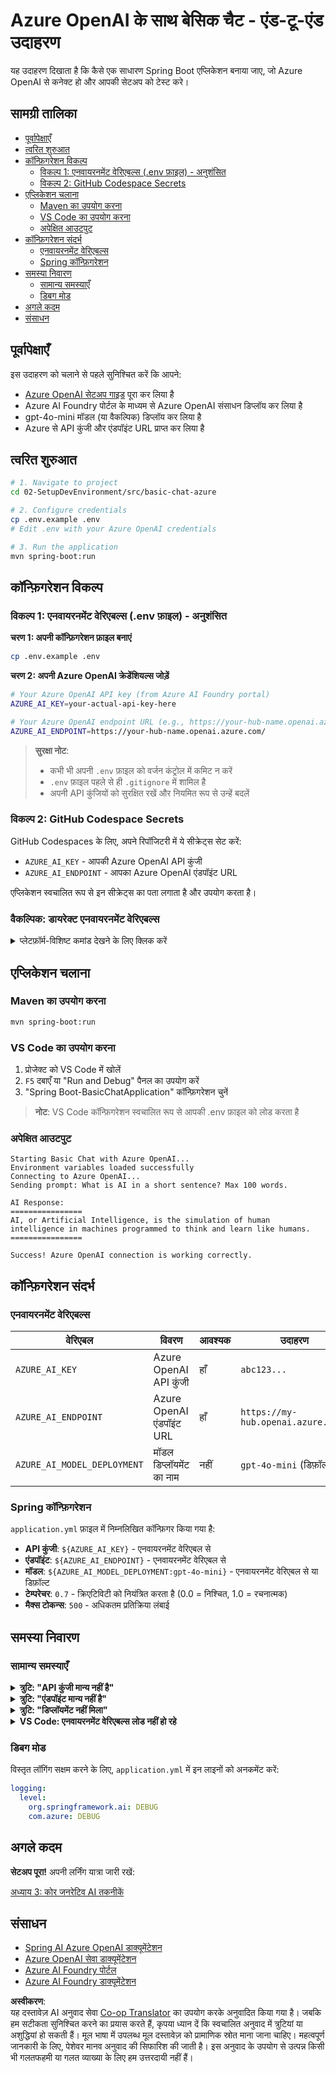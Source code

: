<!--
CO_OP_TRANSLATOR_METADATA:
{
  "original_hash": "2289320a74aeca1eb844cd7d3a7a9e12",
  "translation_date": "2025-07-21T16:29:57+00:00",
  "source_file": "02-SetupDevEnvironment/src/basic-chat-azure/README.md",
  "language_code": "hi"
}
-->
# Azure OpenAI के साथ बेसिक चैट - एंड-टू-एंड उदाहरण

यह उदाहरण दिखाता है कि कैसे एक साधारण Spring Boot एप्लिकेशन बनाया जाए, जो Azure OpenAI से कनेक्ट हो और आपकी सेटअप को टेस्ट करे।

## सामग्री तालिका

- [पूर्वापेक्षाएँ](../../../../../02-SetupDevEnvironment/src/basic-chat-azure)
- [त्वरित शुरुआत](../../../../../02-SetupDevEnvironment/src/basic-chat-azure)
- [कॉन्फ़िगरेशन विकल्प](../../../../../02-SetupDevEnvironment/src/basic-chat-azure)
  - [विकल्प 1: एनवायरनमेंट वेरिएबल्स (.env फ़ाइल) - अनुशंसित](../../../../../02-SetupDevEnvironment/src/basic-chat-azure)
  - [विकल्प 2: GitHub Codespace Secrets](../../../../../02-SetupDevEnvironment/src/basic-chat-azure)
- [एप्लिकेशन चलाना](../../../../../02-SetupDevEnvironment/src/basic-chat-azure)
  - [Maven का उपयोग करना](../../../../../02-SetupDevEnvironment/src/basic-chat-azure)
  - [VS Code का उपयोग करना](../../../../../02-SetupDevEnvironment/src/basic-chat-azure)
  - [अपेक्षित आउटपुट](../../../../../02-SetupDevEnvironment/src/basic-chat-azure)
- [कॉन्फ़िगरेशन संदर्भ](../../../../../02-SetupDevEnvironment/src/basic-chat-azure)
  - [एनवायरनमेंट वेरिएबल्स](../../../../../02-SetupDevEnvironment/src/basic-chat-azure)
  - [Spring कॉन्फ़िगरेशन](../../../../../02-SetupDevEnvironment/src/basic-chat-azure)
- [समस्या निवारण](../../../../../02-SetupDevEnvironment/src/basic-chat-azure)
  - [सामान्य समस्याएँ](../../../../../02-SetupDevEnvironment/src/basic-chat-azure)
  - [डिबग मोड](../../../../../02-SetupDevEnvironment/src/basic-chat-azure)
- [अगले कदम](../../../../../02-SetupDevEnvironment/src/basic-chat-azure)
- [संसाधन](../../../../../02-SetupDevEnvironment/src/basic-chat-azure)

## पूर्वापेक्षाएँ

इस उदाहरण को चलाने से पहले सुनिश्चित करें कि आपने:

- [Azure OpenAI सेटअप गाइड](../../getting-started-azure-openai.md) पूरा कर लिया है  
- Azure AI Foundry पोर्टल के माध्यम से Azure OpenAI संसाधन डिप्लॉय कर लिया है  
- gpt-4o-mini मॉडल (या वैकल्पिक) डिप्लॉय कर लिया है  
- Azure से API कुंजी और एंडपॉइंट URL प्राप्त कर लिया है  

## त्वरित शुरुआत

```bash
# 1. Navigate to project
cd 02-SetupDevEnvironment/src/basic-chat-azure

# 2. Configure credentials
cp .env.example .env
# Edit .env with your Azure OpenAI credentials

# 3. Run the application
mvn spring-boot:run
```

## कॉन्फ़िगरेशन विकल्प

### विकल्प 1: एनवायरनमेंट वेरिएबल्स (.env फ़ाइल) - अनुशंसित

**चरण 1: अपनी कॉन्फ़िगरेशन फ़ाइल बनाएं**  
```bash
cp .env.example .env
```

**चरण 2: अपनी Azure OpenAI क्रेडेंशियल्स जोड़ें**  
```bash
# Your Azure OpenAI API key (from Azure AI Foundry portal)
AZURE_AI_KEY=your-actual-api-key-here

# Your Azure OpenAI endpoint URL (e.g., https://your-hub-name.openai.azure.com/)
AZURE_AI_ENDPOINT=https://your-hub-name.openai.azure.com/
```

> **सुरक्षा नोट**: 
> - कभी भी अपनी `.env` फ़ाइल को वर्जन कंट्रोल में कमिट न करें  
> - `.env` फ़ाइल पहले से ही `.gitignore` में शामिल है  
> - अपनी API कुंजियों को सुरक्षित रखें और नियमित रूप से उन्हें बदलें  

### विकल्प 2: GitHub Codespace Secrets

GitHub Codespaces के लिए, अपने रिपॉजिटरी में ये सीक्रेट्स सेट करें:
- `AZURE_AI_KEY` - आपकी Azure OpenAI API कुंजी
- `AZURE_AI_ENDPOINT` - आपका Azure OpenAI एंडपॉइंट URL

एप्लिकेशन स्वचालित रूप से इन सीक्रेट्स का पता लगाता है और उपयोग करता है।

### वैकल्पिक: डायरेक्ट एनवायरनमेंट वेरिएबल्स

<details>
<summary>प्लेटफ़ॉर्म-विशिष्ट कमांड देखने के लिए क्लिक करें</summary>

**Linux/macOS (bash/zsh):**  
```bash
export AZURE_AI_KEY=your-actual-api-key-here
export AZURE_AI_ENDPOINT=https://your-hub-name.openai.azure.com/
```

**Windows (Command Prompt):**  
```cmd
set AZURE_AI_KEY=your-actual-api-key-here
set AZURE_AI_ENDPOINT=https://your-hub-name.openai.azure.com/
```

**Windows (PowerShell):**  
```powershell
$env:AZURE_AI_KEY="your-actual-api-key-here"
$env:AZURE_AI_ENDPOINT="https://your-hub-name.openai.azure.com/"
```
</details>

## एप्लिकेशन चलाना

### Maven का उपयोग करना

```bash
mvn spring-boot:run
```

### VS Code का उपयोग करना

1. प्रोजेक्ट को VS Code में खोलें  
2. `F5` दबाएँ या "Run and Debug" पैनल का उपयोग करें  
3. "Spring Boot-BasicChatApplication" कॉन्फ़िगरेशन चुनें  

> **नोट**: VS Code कॉन्फ़िगरेशन स्वचालित रूप से आपकी .env फ़ाइल को लोड करता है  

### अपेक्षित आउटपुट

```
Starting Basic Chat with Azure OpenAI...
Environment variables loaded successfully
Connecting to Azure OpenAI...
Sending prompt: What is AI in a short sentence? Max 100 words.

AI Response:
================
AI, or Artificial Intelligence, is the simulation of human intelligence in machines programmed to think and learn like humans.
================

Success! Azure OpenAI connection is working correctly.
```

## कॉन्फ़िगरेशन संदर्भ

### एनवायरनमेंट वेरिएबल्स

| वेरिएबल | विवरण | आवश्यक | उदाहरण |
|----------|-------------|----------|---------|
| `AZURE_AI_KEY` | Azure OpenAI API कुंजी | हाँ | `abc123...` |
| `AZURE_AI_ENDPOINT` | Azure OpenAI एंडपॉइंट URL | हाँ | `https://my-hub.openai.azure.com/` |
| `AZURE_AI_MODEL_DEPLOYMENT` | मॉडल डिप्लॉयमेंट का नाम | नहीं | `gpt-4o-mini` (डिफ़ॉल्ट) |

### Spring कॉन्फ़िगरेशन

`application.yml` फ़ाइल में निम्नलिखित कॉन्फ़िगर किया गया है:
- **API कुंजी**: `${AZURE_AI_KEY}` - एनवायरनमेंट वेरिएबल से  
- **एंडपॉइंट**: `${AZURE_AI_ENDPOINT}` - एनवायरनमेंट वेरिएबल से  
- **मॉडल**: `${AZURE_AI_MODEL_DEPLOYMENT:gpt-4o-mini}` - एनवायरनमेंट वेरिएबल से या डिफ़ॉल्ट  
- **टेम्परेचर**: `0.7` - क्रिएटिविटी को नियंत्रित करता है (0.0 = निश्चित, 1.0 = रचनात्मक)  
- **मैक्स टोकन्स**: `500` - अधिकतम प्रतिक्रिया लंबाई  

## समस्या निवारण

### सामान्य समस्याएँ

<details>
<summary><strong>त्रुटि: "API कुंजी मान्य नहीं है"</strong></summary>

- सुनिश्चित करें कि आपकी `AZURE_AI_KEY` आपकी `.env` फ़ाइल में सही सेट है  
- API कुंजी को Azure AI Foundry पोर्टल से ठीक से कॉपी करें  
- कुंजी के चारों ओर कोई अतिरिक्त स्पेस या कोट्स न हों  
</details>

<details>
<summary><strong>त्रुटि: "एंडपॉइंट मान्य नहीं है"</strong></summary>

- सुनिश्चित करें कि आपका `AZURE_AI_ENDPOINT` पूरा URL शामिल करता है (जैसे, `https://your-hub-name.openai.azure.com/`)  
- ट्रेलिंग स्लैश की संगति की जाँच करें  
- सुनिश्चित करें कि एंडपॉइंट आपके Azure डिप्लॉयमेंट क्षेत्र से मेल खाता है  
</details>

<details>
<summary><strong>त्रुटि: "डिप्लॉयमेंट नहीं मिला"</strong></summary>

- सुनिश्चित करें कि आपका मॉडल डिप्लॉयमेंट नाम Azure में डिप्लॉय किए गए नाम से मेल खाता है  
- जाँचें कि मॉडल सफलतापूर्वक डिप्लॉय और सक्रिय है  
- डिफ़ॉल्ट डिप्लॉयमेंट नाम का उपयोग करने का प्रयास करें: `gpt-4o-mini`  
</details>

<details>
<summary><strong>VS Code: एनवायरनमेंट वेरिएबल्स लोड नहीं हो रहे</strong></summary>

- सुनिश्चित करें कि आपकी `.env` फ़ाइल प्रोजेक्ट रूट डायरेक्टरी (उसी स्तर पर जहां `pom.xml` है) में है  
- VS Code के इंटीग्रेटेड टर्मिनल में `mvn spring-boot:run` चलाने का प्रयास करें  
- सुनिश्चित करें कि VS Code Java एक्सटेंशन सही तरीके से इंस्टॉल है  
- वेरिफाई करें कि लॉन्च कॉन्फ़िगरेशन में `"envFile": "${workspaceFolder}/.env"` है  
</details>

### डिबग मोड

विस्तृत लॉगिंग सक्षम करने के लिए, `application.yml` में इन लाइनों को अनकमेंट करें:

```yaml
logging:
  level:
    org.springframework.ai: DEBUG
    com.azure: DEBUG
```

## अगले कदम

**सेटअप पूरा!** अपनी लर्निंग यात्रा जारी रखें:

[अध्याय 3: कोर जनरेटिव AI तकनीकें](../../../03-CoreGenerativeAITechniques/README.md)

## संसाधन

- [Spring AI Azure OpenAI डाक्यूमेंटेशन](https://docs.spring.io/spring-ai/reference/api/clients/azure-openai-chat.html)  
- [Azure OpenAI सेवा डाक्यूमेंटेशन](https://learn.microsoft.com/azure/ai-services/openai/)  
- [Azure AI Foundry पोर्टल](https://ai.azure.com/)  
- [Azure AI Foundry डाक्यूमेंटेशन](https://learn.microsoft.com/azure/ai-foundry/how-to/create-projects?tabs=ai-foundry&pivots=hub-project)  

**अस्वीकरण**:  
यह दस्तावेज़ AI अनुवाद सेवा [Co-op Translator](https://github.com/Azure/co-op-translator) का उपयोग करके अनुवादित किया गया है। जबकि हम सटीकता सुनिश्चित करने का प्रयास करते हैं, कृपया ध्यान दें कि स्वचालित अनुवाद में त्रुटियां या अशुद्धियां हो सकती हैं। मूल भाषा में उपलब्ध मूल दस्तावेज़ को प्रामाणिक स्रोत माना जाना चाहिए। महत्वपूर्ण जानकारी के लिए, पेशेवर मानव अनुवाद की सिफारिश की जाती है। इस अनुवाद के उपयोग से उत्पन्न किसी भी गलतफहमी या गलत व्याख्या के लिए हम उत्तरदायी नहीं हैं।